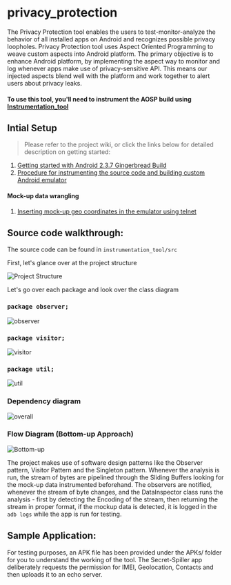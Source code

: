 # privacy_protection

The Privacy Protection tool enables the users to test-monitor-analyze the behavior of all installed apps on Android and recognizes possible privacy loopholes. Privacy Protection tool uses Aspect Oriented Programming to weave custom aspects into Android platform. The primary objective is to enhance Android platform, by implementing the aspect way to monitor and log whenever apps make use of privacy-sensitive API. This means our injected aspects blend well with the platform and work together to alert users about privacy leaks.

#### To use this tool, you'll need to instrument the AOSP build using [Instrumentation_tool](https://github.com/poojakanchan/instrumentation_tool)

## Intial Setup
>Please refer to the project wiki, or click the links below for detailed description on getting started:

1. [Getting started with Android 2.3.7 Gingerbread Build][2.3.7]
2. [Procedure for instrumenting the source code and building custom Android emulator][emulator]

#### Mock-up data wrangling
1. [Inserting mock-up geo coordinates in the emulator using telnet][telnet]

[home]: https://github.com/av-7/privacy_protection/wiki
[2.3.7]: https://github.com/av-7/privacy_protection/wiki/Getting-started-with-Android-2.3.7-Gingerbread-Build
[emulator]: https://github.com/av-7/privacy_protection/wiki/Procedure-for-instrumenting-the-source-code-and-building-custom-Android-emulator
[telnet]: https://github.com/av-7/privacy_protection/wiki/Inserting-mock-up-geo-coordinates-in-the-emulator-using-telnet

## Source code walkthrough:

The source code can be found in ```instrumentation_tool/src```

First, let's glance over at the project structure

![Project Structure](https://github.com/av-7/privacy_protection/blob/master/Screens/setup_screens/SS1_Project_Structure.jpg?raw=true "structure")

Let's go over each package and look over the class diagram

### ```package observer;```

![observer](https://github.com/av-7/privacy_protection/blob/master/Screens/class_diagrams/CD2_Package_observer.jpg?raw=true "observer")

### ```package visitor;```

![visitor](https://github.com/av-7/privacy_protection/blob/master/Screens/class_diagrams/CD3_Package_visitor.jpg?raw=true "visitor")

### ```package util;```

![util](https://github.com/av-7/privacy_protection/blob/master/Screens/class_diagrams/CD1_Package_util.jpg?raw=true "util")

### Dependency diagram

![overall](https://github.com/av-7/privacy_protection/blob/master/Screens/class_diagrams/CD4_Overall_flow.jpg?raw=true "overall")

### Flow Diagram (Bottom-up Approach)

![Bottom-up](https://github.com/av-7/privacy_protection/blob/master/Screens/class_diagrams/Flow.jpg?raw=true "overall")

The project makes use of software design patterns like the Observer pattern, Visitor Pattern and the Singleton pattern. Whenever the analysis is run, the stream of bytes are pipelined through the Sliding Buffers looking for the mock-up data instrumented beforehand. The observers are notified, whenever the stream of byte changes, and the DataInspector class runs the analysis - first by detecting the Encoding of the stream, then returning the stream in proper format, if the mockup data is detected, it is logged in the ```adb logs``` while the app is run for testing.

## Sample Application:

For testing purposes, an APK file has been provided under the APKs/ folder for you to understand the working of the tool. The Secret-Spiller app deliberately requests the permission for IMEI, Geolocation, Contacts and then uploads it to an echo server.
